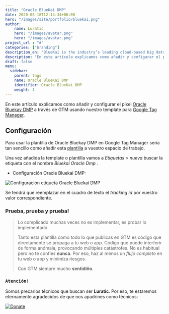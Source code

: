 ```yaml
---
title: "Oracle BlueKai DMP"
date: 2020-08-18T12:14:34+06:00
hero: "/images/site/portfolio/bluekai.png"
author:
    name: Luratic
    hero: "/images/avatar.png"
    hero: "/images/avatar.png"
project_url : "#"
categories: ["branding"]
description_en: "BlueKai is the industry’s leading cloud-based big data platform that enables marketing organizations to personalize online, offline, and mobile marketing campaigns with richer and more-actionable info."
description: "En este artículo explicamos como añadir y configurar el píxel o herramienta [Oracle Bluekay DMP](https://www.oracle.com/es/data-cloud/products/data-management-platform/) a través de GTM usando nuestro template para Google Tag Manager."
draft: false
menu:
  sidebar:
    parent: tags
    name: Oracle BlueKai DMP
    identifier: Oracle BlueKai DMP
    weight: 1
---
```


En este artículo explicamos como añadir y configurar el píxel [Oracle Bluekay DMP](https://www.oracle.com/es/data-cloud/products/data-management-platform/) a través de GTM usando nuestro template para [Google Tag Manager](https://tagmanager.google.com/). 

##   Configuración

Para usar la plantilla de Oracle Bluekay DMP en Google Tag Manager sería tan sencillo como añadir esta [plantilla](https://tagmanager.google.com/gallery/#/owners/precariostecnicos/templates/Bluekai) a vuestro espacio de trabajo. 

Una vez añadida la template o plantilla vamos a *Etiquetas > nueva* buscar la etiqueta con el nombre *Bluekai Oracle Dmp*  .

- Configuración Oracle Bluekai DMP:

![Configuración etiqueta Oracle Bluekai DMP](https://user-images.githubusercontent.com/54624019/90954614-ef944680-e475-11ea-8777-15511223203b.png)

Se tendrá que reemplazar en el cuadro de texto el *tracking id* por vuestro valor correspondiente. 

### Prueba, prueba y prueba!

>Lo complicado muchas veces no es implementar, es probar lo implementado. 
>
>Tanto esta plantilla como todo lo que publicas en GTM es código que directamente se propaga a tu web o app. 
Código que puede interferir de forma anómala, provocando múltiples catástrofes. No es habitual pero no te confies **nunca**. Por eso, haz al menos un *flujo completo* en tu web o app y minimiza riesgos. 
>
> Con GTM siempre mucho **sentidiño**.

### ```Atención!```
Somos precarios técnicos que buscan ser **Luratic**. Por eso, te estaremos eternamente agradecidos de que nos apadrines como técnicos: 

[![Donate](https://img.shields.io/badge/Donate-PayPal-green.svg)](https://www.paypal.com/cgi-bin/webscr?)
